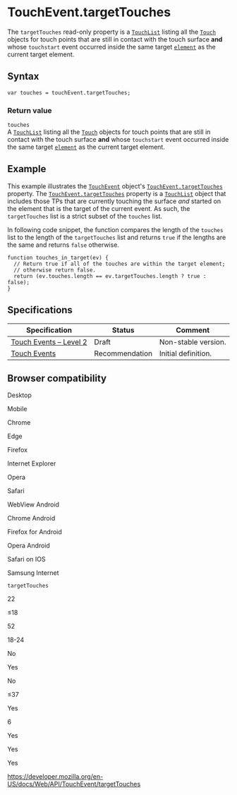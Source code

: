 TouchEvent.targetTouches
========================

The `targetTouches` read-only property is a [`TouchList`](../touchlist) listing all the [`Touch`](../touch) objects for touch points that are still in contact with the touch surface **and** whose `touchstart` event occurred inside the same target [`element`](../element) as the current target element.

Syntax
------

    var touches = touchEvent.targetTouches;

### Return value

`touches`  
A [`TouchList`](../touchlist) listing all the [`Touch`](../touch) objects for touch points that are still in contact with the touch surface **and** whose `touchstart` event occurred inside the same target [`element`](../element) as the current target element.

Example
-------

This example illustrates the [`TouchEvent`](../touchevent) object's [`TouchEvent.targetTouches`](targettouches) property. The [`TouchEvent.targetTouches`](targettouches) property is a [`TouchList`](../touchlist) object that includes those TPs that are currently touching the surface *and* started on the element that is the target of the current event. As such, the `targetTouches` list is a strict subset of the `touches` list.

In following code snippet, the function compares the length of the `touches` list to the length of the `targetTouches` list and returns `true` if the lengths are the same and returns `false` otherwise.

    function touches_in_target(ev) {
      // Return true if all of the touches are within the target element;
      // otherwise return false.
      return (ev.touches.length == ev.targetTouches.length ? true : false);
    }

Specifications
--------------

<table><thead><tr class="header"><th>Specification</th><th>Status</th><th>Comment</th></tr></thead><tbody><tr class="odd"><td><a href="https://w3c.github.io/touch-events/#dom-touchevent-targettouches">Touch Events – Level 2</a></td><td><span class="spec-draft">Draft</span></td><td>Non-stable version.</td></tr><tr class="even"><td><a href="https://www.w3.org/TR/touch-events/#widl-TouchEvent-targetTouches">Touch Events</a></td><td><span class="spec-rec">Recommendation</span></td><td>Initial definition.</td></tr></tbody></table>

Browser compatibility
---------------------

Desktop

Mobile

Chrome

Edge

Firefox

Internet Explorer

Opera

Safari

WebView Android

Chrome Android

Firefox for Android

Opera Android

Safari on IOS

Samsung Internet

`targetTouches`

22

≤18

52

18-24

No

Yes

No

≤37

Yes

6

Yes

Yes

Yes

<a href="https://developer.mozilla.org/en-US/docs/Web/API/TouchEvent/targetTouches" class="_attribution-link">https://developer.mozilla.org/en-US/docs/Web/API/TouchEvent/targetTouches</a>
